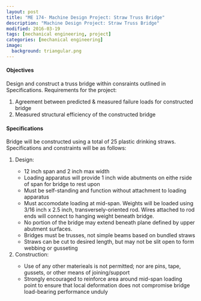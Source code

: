 ```yaml
---
layout: post
title: "ME 174- Machine Design Project: Straw Truss Bridge"
description: "Machine Design Project: Straw Truss Bridge"
modified: 2016-03-19
tags: [mechanical engineering, project]
categories: [mechanical engineering]
image:
  background: triangular.png
---
```


#### Objectives
Design and construct a truss bridge within consraints outlined in Specifications.  Requirements for the project:
<ol>
	<li>Agreement between predicted & measured failure loads for constructed bridge</li>
	<li>Measured structural efficiency of the constructed bridge</li>
</ol>

#### Specifications
Bridge will be constructed using a total of 25 plastic drinking straws.  Specifications and constraints will be as follows:
<ol>
	<li>Design:</li>
	<ul>
		<li>12 inch span and 2 inch max width</li>
		<li>Loading apparatus will provide 1 inch wide abutments on eithe rside of span for bridge to rest upon</li>
		<li>Must be self-standing and function without attachment to loading apparatus</li>
		<li>Must accomodate loading at mid-span. Weights will be loaded using 3/16 inch x 2.5 inch, transversely-oriented rod.  Wires attached to rod ends will connect to hanging weight beneath bridge.</li>
		<li>No portion of the bridge may extend beneath plane defined by upper abutment surfaces.</li>
		<li>Bridges must be trusses, not simple beams based on bundled straws</li>
		<li>Straws can be cut to desired length, but may not be slit open to form webbing or gusseting</li>
	</ul>
	<li>Construction:</li>
	<ul>
		<li>Use of any other materieals is not permitted; nor are pins, tape, gussets, or other means of joining/support</li>
		<li>Strongly encouraged to reinforce area around mid-span loading point to ensure that local deformation does not compromise bridge load-bearing performance unduly</li>
	</ul>
</ol>
